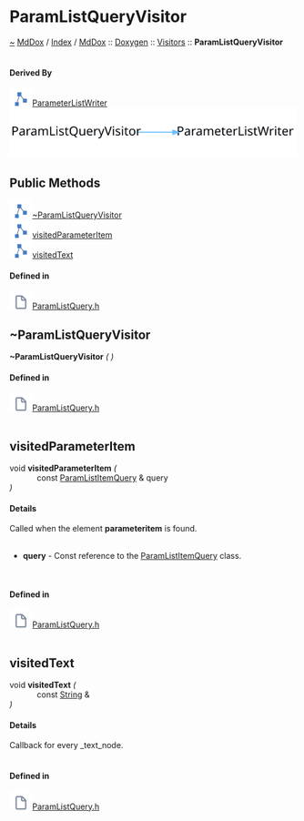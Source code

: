 <a id="paramlistqueryvisitor"></a>
<h1>ParamListQueryVisitor</h1>
<a id="classMdDox_1_1Doxygen_1_1Visitors_1_1ParamListQueryVisitor"></a>
<a href="https://github.com/CharlesCarley/MdDox">~</a>
<a href="indexpage.md#mddox">MdDox</a>
<span class="inline-text">/</span>
<a href="index.md#index">Index</a>
<span class="inline-text">/</span>
<a href="namespaceMdDox.md#mddox">MdDox</a>
<span class="inline-text">::</span>
<a href="namespaceMdDox_1_1Doxygen.md#doxygen">Doxygen</a>
<span class="inline-text">::</span>
<a href="namespaceMdDox_1_1Doxygen_1_1Visitors.md#visitors">Visitors</a>
<span class="inline-text">::</span>
<span class="bold-text"><b>ParamListQueryVisitor</b></span>
<br/>
<br/>
<a id="derived-by"></a>
<h4>Derived By</h4>
<span class="icon-list-item"><a href="classMdDox_1_1ParameterListWriter.md#parameterlistwriter" class="icon-list-item"><img src="../images/class.svg" class="icon-list-item"/><span class="icon-list-item">ParameterListWriter</span>
</a>
</span>
<br/>
<img src="../images/dot/internal-diagram-85.dot.svg"/><br/>
<a id="public-methods"></a>
<h2>Public Methods</h2>
<span class="icon-list-item"><a href="#~paramlistqueryvisitor" class="icon-list-item"><img src="../images/class.svg" class="icon-list-item"/><span class="icon-list-item">~ParamListQueryVisitor</span>
</a>
</span>
<br/>
<span class="icon-list-item"><a href="#visitedparameteritem" class="icon-list-item"><img src="../images/class.svg" class="icon-list-item"/><span class="icon-list-item">visitedParameterItem</span>
</a>
</span>
<br/>
<span class="icon-list-item"><a href="#visitedtext" class="icon-list-item"><img src="../images/class.svg" class="icon-list-item"/><span class="icon-list-item">visitedText</span>
</a>
</span>
<br/>
<a id="defined-in"></a>
<h4>Defined in</h4>
<span class="icon-list-item"><a href="https://github.com/CharlesCarley/MdDox/blob/master//Tools/Doxygen/ParamListQuery.h#L32" class="icon-list-item"><img src="../images/file.svg" class="icon-list-item"/><span class="icon-list-item">ParamListQuery.h</span>
</a>
</span>
<br/>
<a id="~paramlistqueryvisitor"></a>
<h2>~ParamListQueryVisitor</h2>
<span class="bold-text"><b>~ParamListQueryVisitor</b></span>
<span class="italic-text"><i>(</i></span>
<span class="italic-text"><i>)</i></span>
<a id="defined-in"></a>
<h4>Defined in</h4>
<span class="icon-list-item"><a href="https://github.com/CharlesCarley/MdDox/blob/master//Tools/Doxygen/ParamListQuery.h#L34" class="icon-list-item"><img src="../images/file.svg" class="icon-list-item"/><span class="icon-list-item">ParamListQuery.h</span>
</a>
</span>
<br/>
<br/>
<a id="visitedparameteritem"></a>
<h2>visitedParameterItem</h2>
<span class="inline-text">void</span>
<span class="bold-text"><b>visitedParameterItem</b></span>
<span class="italic-text"><i>(</i></span>
<div class="paragraph">
<span class="paragraph"><img src="../images/horSpace24px.svg"/><span class="inline-text">const </span>
<a href="classMdDox_1_1Doxygen_1_1ParamListItemQuery.md#paramlistitemquery">ParamListItemQuery</a>
<span class="inline-text"> &amp;</span>
<span class="inline-text">query</span>
</span>
</div>
<span class="italic-text"><i>)</i></span>
<a id="details"></a>
<h4>Details</h4>
<span class="inline-text">Called when the element </span>
<span class="bold-text"><b>parameteritem</b></span>
<span class="inline-text"> is found. </span>
<br/>
<br/>
<ul>
<li><span class="bold-text"><b>query</b></span>
<span class="inline-text"> - </span>
<span class="inline-text">Const reference to the </span>
<a href="classMdDox_1_1Doxygen_1_1ParamListItemQuery.md#paramlistitemquery">ParamListItemQuery</a>
<span class="inline-text"> class. </span>
</li>
</ul>
<br/>
<a id="defined-in"></a>
<h4>Defined in</h4>
<span class="icon-list-item"><a href="https://github.com/CharlesCarley/MdDox/blob/master//Tools/Doxygen/ParamListQuery.h#L44" class="icon-list-item"><img src="../images/file.svg" class="icon-list-item"/><span class="icon-list-item">ParamListQuery.h</span>
</a>
</span>
<br/>
<br/>
<a id="visitedtext"></a>
<h2>visitedText</h2>
<span class="inline-text">void</span>
<span class="bold-text"><b>visitedText</b></span>
<span class="italic-text"><i>(</i></span>
<div class="paragraph">
<span class="paragraph"><img src="../images/horSpace24px.svg"/><span class="inline-text">const </span>
<a href="namespaceMdDox.md#string">String</a>
<span class="inline-text"> &amp;</span>
</span>
</div>
<span class="italic-text"><i>)</i></span>
<a id="details"></a>
<h4>Details</h4>
<span class="inline-text">Callback for every _text_node. </span>
<br/>
<br/>
<a id="defined-in"></a>
<h4>Defined in</h4>
<span class="icon-list-item"><a href="https://github.com/CharlesCarley/MdDox/blob/master//Tools/Doxygen/ParamListQuery.h#L39" class="icon-list-item"><img src="../images/file.svg" class="icon-list-item"/><span class="icon-list-item">ParamListQuery.h</span>
</a>
</span>
<br/>
<br/>
</div>
</div>
</body>
</html>
